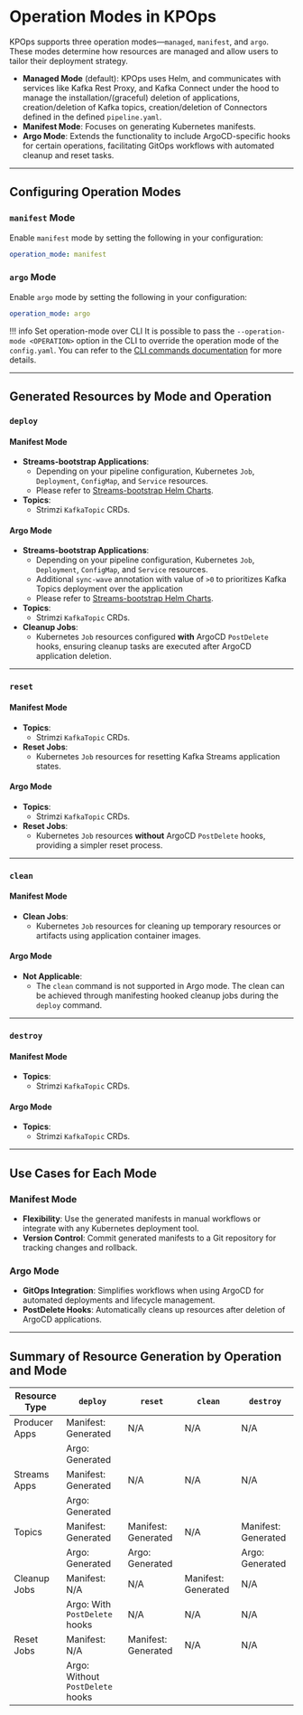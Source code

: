 # Operation Modes in KPOps

KPOps supports three operation modes—`managed`, `manifest`, and `argo`. These modes determine how resources are managed and allow users to tailor their deployment strategy.

- **Managed Mode** (default): KPOps uses Helm, and communicates with services like Kafka Rest Proxy, and Kafka Connect under the hood to manage the installation/(graceful) deletion of applications, creation/deletion of Kafka topics, creation/deletion of Connectors defined in the defined `pipeline.yaml`.
- **Manifest Mode**: Focuses on generating Kubernetes manifests.
- **Argo Mode**: Extends the functionality to include ArgoCD-specific hooks for certain operations, facilitating GitOps workflows with automated cleanup and reset tasks.

---

## Configuring Operation Modes

### `manifest` Mode

Enable `manifest` mode by setting the following in your configuration:

```yaml
operation_mode: manifest
```

### `argo` Mode

Enable `argo` mode by setting the following in your configuration:

```yaml
operation_mode: argo
```

<!-- dprint-ignore-start -->

!!! info Set operation-mode over CLI
     It is possible to pass the `--operation-mode <OPERATION>` option in the CLI to override the operation mode of the `config.yaml`. You can refer to the [CLI commands documentation](https://bakdata.github.io/kpops/9.0/user/references/cli-commands/#kpops-deploy) for more details.

<!-- dprint-ignore-end -->

---

## Generated Resources by Mode and Operation

### `deploy`

#### **Manifest Mode**

- **Streams-bootstrap Applications**:
  - Depending on your pipeline configuration, Kubernetes `Job`, `Deployment`, `ConfigMap`, and `Service` resources.
  - Please refer to [Streams-bootstrap Helm Charts](https://github.com/bakdata/streams-bootstrap/tree/master/charts).
- **Topics**:
  - Strimzi `KafkaTopic` CRDs.

#### **Argo Mode**

- **Streams-bootstrap Applications**:
  - Depending on your pipeline configuration, Kubernetes `Job`, `Deployment`, `ConfigMap`, and `Service` resources.
  - Additional `sync-wave` annotation with value of `>0` to prioritizes Kafka Topics deployment over the application
  - Please refer to [Streams-bootstrap Helm Charts](https://github.com/bakdata/streams-bootstrap/tree/master/charts).
- **Topics**:
  - Strimzi `KafkaTopic` CRDs.
- **Cleanup Jobs**:
  - Kubernetes `Job` resources configured **with** ArgoCD `PostDelete` hooks, ensuring cleanup tasks are executed after ArgoCD application deletion.

---

### `reset`

#### **Manifest Mode**

- **Topics**:
  - Strimzi `KafkaTopic` CRDs.
- **Reset Jobs**:
  - Kubernetes `Job` resources for resetting Kafka Streams application states.

#### **Argo Mode**

- **Topics**:
  - Strimzi `KafkaTopic` CRDs.
- **Reset Jobs**:
  - Kubernetes `Job` resources **without** ArgoCD `PostDelete` hooks, providing a simpler reset process.

---

### `clean`

#### **Manifest Mode**

- **Clean Jobs**:
  - Kubernetes `Job` resources for cleaning up temporary resources or artifacts using application container images.

#### **Argo Mode**

- **Not Applicable**:
  - The `clean` command is not supported in Argo mode. The clean can be achieved through manifesting hooked cleanup jobs during the `deploy` command.

---

### `destroy`

#### **Manifest Mode**

- **Topics**:
  - Strimzi `KafkaTopic` CRDs.

#### **Argo Mode**

- **Topics**:
  - Strimzi `KafkaTopic` CRDs.

---

## Use Cases for Each Mode

### Manifest Mode

- **Flexibility**: Use the generated manifests in manual workflows or integrate with any Kubernetes deployment tool.
- **Version Control**: Commit generated manifests to a Git repository for tracking changes and rollback.

### Argo Mode

- **GitOps Integration**: Simplifies workflows when using ArgoCD for automated deployments and lifecycle management.
- **PostDelete Hooks**: Automatically cleans up resources after deletion of ArgoCD applications.

---

## Summary of Resource Generation by Operation and Mode

| Resource Type | `deploy`                         | `reset`             | `clean`             | `destroy`           |
| ------------- | -------------------------------- | ------------------- | ------------------- | ------------------- |
| Producer Apps | Manifest: Generated              | N/A                 | N/A                 | N/A                 |
|               | Argo: Generated                  |                     |                     |                     |
| Streams Apps  | Manifest: Generated              | N/A                 | N/A                 | N/A                 |
|               | Argo: Generated                  |                     |                     |                     |
| Topics        | Manifest: Generated              | Manifest: Generated | N/A                 | Manifest: Generated |
|               | Argo: Generated                  | Argo: Generated     |                     | Argo: Generated     |
| Cleanup Jobs  | Manifest: N/A                    | N/A                 | Manifest: Generated | N/A                 |
|               | Argo: With `PostDelete` hooks    | N/A                 | N/A                 | N/A                 |
| Reset Jobs    | Manifest: N/A                    | Manifest: Generated | N/A                 | N/A                 |
|               | Argo: Without `PostDelete` hooks |                     |                     |                     |
